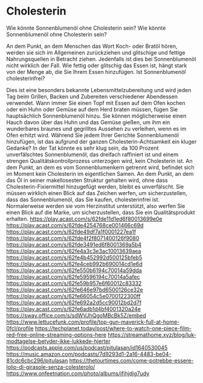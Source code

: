 # Cholesterin
Wie könnte Sonnenblumenöl ohne Cholesterin sein?
Wie könnte Sonnenblumenöl ohne Cholesterin sein?

An dem Punkt, an dem Menschen das Wort Koch- oder Bratöl hören, werden sie sich im Allgemeinen zurückziehen und glitschige und fettige Nahrungsquellen in Betracht ziehen. Jedenfalls ist dies bei Sonnenblumenöl nicht wirklich der Fall. Wie fettig oder glitschig das Essen ist, hängt stark von der Menge ab, die Sie Ihrem Essen hinzufügen. Ist Sonnenblumenöl cholesterinfrei?

Dies ist eine besonders bekannte Lebensmittelzubereitung und wird jeden Tag beim Grillen, Backen und Zubereiten verschiedener Abendessen verwendet. Wann immer Sie einen Topf mit Essen auf dem Ofen kochen oder ein Huhn oder Gemüse auf dem Herd braten müssen, fügen Sie hauptsächlich Sonnenblumenöl hinzu. Sie können möglicherweise einen Hauch davon über das Huhn und das Gemüse gießen, um ihm ein wunderbares braunes und gegrilltes Aussehen zu verleihen, wenn es im Ofen erhitzt wird. Während Sie jedem Ihrer Gerichte Sonnenblumenöl hinzufügen, ist das aufgrund der ganzen Cholesterin-Achtsamkeit ein kluger Gedanke? In der Tat könnte es sehr klug sein, da 100 Prozent unverfälschtes Sonnenblumenöl, das dreifach raffiniert ist und einem strengen Qualitätskontrollprozess unterzogen wird, kein Cholesterin ist. An dem Punkt, an dem es vom Sonnenblumenkern getrennt wird, befindet sich im Moment kein Cholesterin im eigentlichen Samen. An dem Punkt, an dem das Öl in seiner makellosesten Struktur gehalten wird, ohne dass Cholesterin-Fixiermittel hinzugefügt werden, bleibt es unverfälscht. Sie müssen wirklich einen Blick auf das Zeichen werfen, um sicherzustellen, dass das Sonnenblumenöl, das Sie kaufen, cholesterinfrei ist. Normalerweise werden sie vom Herzinstitut unterstützt, also werfen Sie einen Blick auf die Marke, um sicherzustellen, dass Sie ein Qualitätsprodukt erhalten.
https://play.acast.com/s/62fde11d1ed6f80013699e0e
https://play.acast.com/s/62fde4254768ce001466c69d
https://play.acast.com/s/62fde49df7a1f0001227ea1f
https://play.acast.com/s/62fde4f2f8071400126f9080
https://play.acast.com/s/62fde3491ed6f8001369a5b4
https://play.acast.com/s/62fe4a3c3e3ac10013639aea
https://play.acast.com/s/62fe4b452992d500125bfeb5
https://play.acast.com/s/62fe4ceb992b690014cd1e6d
https://play.acast.com/s/62fe550b6194c70014a59dda
https://play.acast.com/s/62fe59596194c70014a5afec
https://play.acast.com/s/62fe59b957e6f60012c83332
https://play.acast.com/s/62fe646e97bd6500126ce32e
https://play.acast.com/s/62fe66054c5e0700122300ff
https://play.acast.com/s/62fe692a2d5cc90012bd2d7f
https://play.acast.com/s/62fe6adb1d4bf4001320a24e
https://sway.office.com/s/sdWVJhQgoMBcBk5Z/embed
https://www.lettucefunk.com/profile/top-gun-maverick-full-at-home-0fcl/profile
https://techplanet.today/post/where-to-watch-one-piece-film-red-free-online-streaming-options-here
https://streamathome.xyz/blog/luk-modtagelse-betyder-ikke-lukkede-hjerter
https://podcasts.apple.com/us/podcast/pitulasan/id1640530045
https://music.amazon.com/podcasts/7d9293d1-2a16-4483-be04-81cdc6cbc296/pitulasan
https://thetourtimes.com/come-potrebbe-essere-lolio-di-girasole-senza-colesterolo/
https://www.onfeetnation.com/photo/albums/jfjhjdjg7udy
